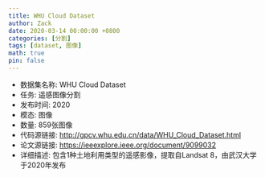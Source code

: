 ```yaml
---
title: WHU Cloud Dataset
author: Zack
date: 2020-03-14 00:00:00 +0800
categories: [分割]
tags: [dataset, 图像]
math: true
pin: false
---
```

- 数据集名称: WHU Cloud Dataset
- 任务: 遥感图像分割
- 发布时间: 2020
- 模态: 图像
- 数量: 859张图像
- 代码源链接: http://gpcv.whu.edu.cn/data/WHU_Cloud_Dataset.html
- 论文源链接: https://ieeexplore.ieee.org/document/9099032
- 详细描述: 包含1种土地利用类型的遥感影像，提取自Landsat 8，由武汉大学于2020年发布
